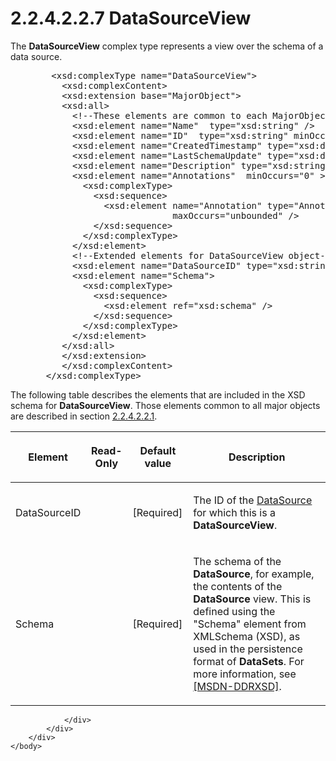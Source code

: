 <html dir="LTR" xmlns:mshelp="http://msdn.microsoft.com/mshelp" xmlns:ddue="http://ddue.schemas.microsoft.com/authoring/2003/5" xmlns:xlink="http://www.w3.org/1999/xlink" xmlns:tool="http://www.microsoft.com/tooltip">
    <head>
        <meta http-equiv="Content-Type" content="text/html; CHARSET=utf-8"></meta>
        <meta name="save" content="history"></meta>
        <title>2.2.4.2.2.7 DataSourceView</title>
        <xml>
            <mshelp:toctitle title="2.2.4.2.2.7 DataSourceView"></mshelp:toctitle>
            <mshelp:rltitle title="[MS-SSAS]: DataSourceView"></mshelp:rltitle>
            <mshelp:keyword index="A" term="31069e1b-d650-4664-b987-908589f2e7f3"></mshelp:keyword>
            <mshelp:attr name="DCSext.ContentType" value="open specification"></mshelp:attr>
            <mshelp:attr name="AssetID" value="31069e1b-d650-4664-b987-908589f2e7f3"></mshelp:attr>
            <mshelp:attr name="TopicType" value="kbRef"></mshelp:attr>
            <mshelp:attr name="DCSext.Title" value="[MS-SSAS]: DataSourceView" />
        </xml>
    </head>
    <body>
        <div id="header">
            <h1 class="heading">2.2.4.2.2.7 DataSourceView</h1>
        </div>
        <div id="mainSection">
            <div id="mainBody">
                <div id="allHistory" class="saveHistory"></div>
                <div id="sectionSection0" class="section" name="collapseableSection">
                    

<p>The <b>DataSourceView</b> complex type represents a view
over the schema of a data source.</p>

<dl>
<dd>
<div><pre>   &lt;xsd:complexType name=&quot;DataSourceView&quot;&gt;
     &lt;xsd:complexContent&gt;
     &lt;xsd:extension base=&quot;MajorObject&quot;&gt;
     &lt;xsd:all&gt;
       &lt;!--These elements are common to each MajorObject--&gt;
       &lt;xsd:element name=&quot;Name&quot;  type=&quot;xsd:string&quot; /&gt;
       &lt;xsd:element name=&quot;ID&quot;  type=&quot;xsd:string&quot; minOccurs=&quot;0&quot; /&gt;
       &lt;xsd:element name=&quot;CreatedTimestamp&quot; type=&quot;xsd:dateTime&quot; minOccurs=&quot;0&quot; /&gt;
       &lt;xsd:element name=&quot;LastSchemaUpdate&quot; type=&quot;xsd:dateTime&quot; minOccurs=&quot;0&quot; /&gt;
       &lt;xsd:element name=&quot;Description&quot; type=&quot;xsd:string&quot; minOccurs=&quot;0&quot; /&gt;
       &lt;xsd:element name=&quot;Annotations&quot;  minOccurs=&quot;0&quot; &gt;
         &lt;xsd:complexType&gt;
           &lt;xsd:sequence&gt;
             &lt;xsd:element name=&quot;Annotation&quot; type=&quot;Annotation&quot; minOccurs=&quot;0&quot;
                          maxOccurs=&quot;unbounded&quot; /&gt;
           &lt;/xsd:sequence&gt;
         &lt;/xsd:complexType&gt;
       &lt;/xsd:element&gt;
       &lt;!--Extended elements for DataSourceView object--&gt;
       &lt;xsd:element name=&quot;DataSourceID&quot; type=&quot;xsd:string&quot;/&gt;
       &lt;xsd:element name=&quot;Schema&quot;&gt;
         &lt;xsd:complexType&gt;
           &lt;xsd:sequence&gt;
             &lt;xsd:element ref=&quot;xsd:schema&quot; /&gt;
           &lt;/xsd:sequence&gt;
         &lt;/xsd:complexType&gt;
       &lt;/xsd:element&gt;
     &lt;/xsd:all&gt;
     &lt;/xsd:extension&gt;
     &lt;/xsd:complexContent&gt;
  &lt;/xsd:complexType&gt;
</pre></div>
</dd></dl>

<p>The following table describes the elements that are included
in the XSD schema for <b>DataSourceView</b>. Those elements common to all major
objects are described in section <a href="b38dcecd-e3a9-4c61-bd35-a7a426ca794e.md">2.2.4.2.2.1</a>.</p>

<table>
 <thead>
  <tr>
   <th>
   <p>Element</p>
   </th>
   <th>
   <p>Read-Only</p>
   </th>
   <th>
   <p>Default value</p>
   </th>
   <th>
   <p>Description</p>
   </th>
  </tr>
 </thead>
 <tr>
  <td>
  <p>DataSourceID</p>
  </td>
  <td>
  <p> </p>
  </td>
  <td>
  <p>[Required]</p>
  </td>
  <td>
  <p>The ID of the <a href="3923a7c5-6a41-444a-ac09-a04db51cd739.md">DataSource</a> for which
  this is a <b>DataSourceView</b>.</p>
  </td>
 </tr>
 <tr>
  <td>
  <p>Schema</p>
  </td>
  <td>
  <p> </p>
  </td>
  <td>
  <p>[Required]</p>
  </td>
  <td>
  <p>The schema of the <b>DataSource</b>, for example, the
  contents of the <b>DataSource</b> view. This is defined using the
  &quot;Schema&quot; element from XMLSchema (XSD), as used in the persistence
  format of <b>DataSets</b>. For more information, see <a href="https://go.microsoft.com/fwlink/?linkid=865287">[MSDN-DDRXSD]</a>.</p>
  </td>
 </tr>
</table>

<p> </p>


                </div>
            </div>
        </div>
    </body>
</html>